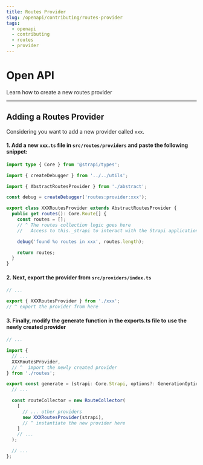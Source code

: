 ```yaml
---
title: Routes Provider
slug: /openapi/contributing/routes-provider
tags:
  - openapi
  - contributing
  - routes
  - provider
---
```


# Open API

Learn how to create a new routes provider

---

## Adding a Routes Provider

Considering you want to add a new provider called `xxx`.

#### 1. Add a new `xxx.ts` file in `src/routes/providers` and paste the following snippet:

```typescript
import type { Core } from '@strapi/types';

import { createDebugger } from '../../utils';

import { AbstractRoutesProvider } from './abstract';

const debug = createDebugger('routes:provider:xxx');

export class XXXRoutesProvider extends AbstractRoutesProvider {
  public get routes(): Core.Route[] {
    const routes = [];
    // ^ The routes collection logic goes here
    //   Access to this._strapi to interact with the Strapi application

    debug('found %o routes in xxx', routes.length);

    return routes;
  }
}
```

#### 2. Next, export the provider from `src/providers/index.ts`

```typescript
// ...

export { XXXRoutesProvider } from './xxx';
// ^ export the provider from here
```

#### 3. Finally, modify the generate function in the exports.ts file to use the newly created provider

```typescript
// ...

import {
  // ...
  XXXRoutesProvider,
  // ^  import the newly created provider
} from './routes';

export const generate = (strapi: Core.Strapi, options?: GenerationOptions): GeneratorOutput => {
  // ...

  const routeCollector = new RouteCollector(
    [
      // ... other providers
      new XXXRoutesProvider(strapi),
      // ^ instantiate the new provider here
    ]
    // ...
  );

  // ...
};
```
